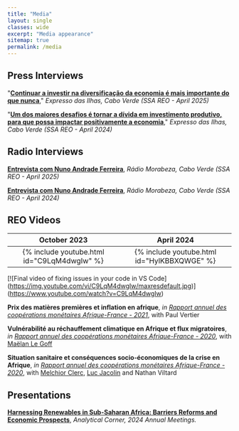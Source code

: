```yaml
---
title: "Media"
layout: single
classes: wide
excerpt: "Media appearance"
sitemap: true
permalink: /media
---
```


## Press Interviews
"[**Continuar a investir na diversificação da economia é mais importante do que nunca**](https://expressodasilhas.cv/)," *Expresso das Ilhas, Cabo Verde (SSA REO - April 2025)*

"[**Um dos maiores desafios é tornar a dívida em investimento produtivo, para que possa impactar positivamente a economia**](https://expressodasilhas.cv/economia/2024/04/28/um-dos-maiores-desafios-e-tornar-a-divida-em-investimento-produtivo-para-que-possa-impactar-positivamente-a-economia/91163)," *Expresso das Ilhas, Cabo Verde (SSA REO - April 2024)*

## Radio Interviews
[**Entrevista com Nuno Andrade Ferreira**](https://share.transistor.fm/s/05bb7fd0), *Rádio Morabeza, Cabo Verde (SSA REO - April 2025)*

[**Entrevista com Nuno Andrade Ferreira**](https://media.transistor.fm/60a0b5ce/c7e2ad9b.mp3), *Rádio Morabeza, Cabo Verde (SSA REO - April 2024)*

## REO Videos

October 2023             |  April 2024
:-------------------------:|:-------------------------:
{% include youtube.html id="C9LqM4dwgIw" %}  |  {% include youtube.html id="HylKBBXQWGE" %}







[![Final video of fixing issues in your code in VS Code]
(https://img.youtube.com/vi/C9LqM4dwgIw/maxresdefault.jpg)]
(https://www.youtube.com/watch?v=C9LqM4dwgIw)

**Prix des matières premières et inflation en afrique**, *in [Rapport annuel des coopérations monétaires Afrique-France - 2021](https://publications.banque-france.fr/liste-chronologique/cooperations-monetaires-afrique-france?year=2022)*, with Paul Vertier

**Vulnérabilité au réchauffement climatique en Afrique et flux migratoires**, *in [Rapport annuel des coopérations monétaires Afrique-France - 2020](https://publications.banque-france.fr/liste-chronologique/cooperations-monetaires-afrique-france?year=2021)*, with [Maëlan Le Goff](https://www.banque-france.fr/maelan-le-goff)

**Situation sanitaire et conséquences socio‑économiques de la crise en Afrique**, *in [Rapport annuel des coopérations monétaires Afrique-France - 2020](https://publications.banque-france.fr/liste-chronologique/cooperations-monetaires-afrique-france?year=2021)*, with [Melchior Clerc](https://ideas.repec.org/e/pcl161.html), [Luc Jacolin](https://www.banque-france.fr/en/economie/economistes-et-chercheurs/luc-jacolin) and Nathan Viltard

## Presentations
[**Harnessing Renewables in Sub-Saharan Africa: Barriers Reforms and Economic Prospects**](https://www.imfconnect.org/content/imf/en/annual-meetings/calendar/open/2024/10/22/188772.html), *Analytical Corner, 2024 Annual Meetings.*




